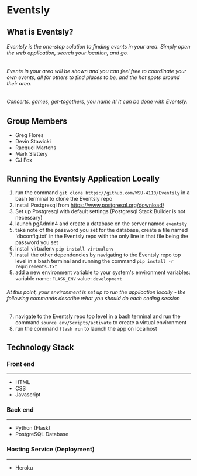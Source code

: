 # Eventsly

## What is Eventsly?

###### Eventsly is the one-stop solution to finding events in your area. Simply open the web application, search your location, and go. 
###### Events in your area will be shown and you can feel free to coordinate your own events, all for others to find places to be, and the hot spots around their area. 
###### Concerts, games, get-togethers, you name it! It can be done with Eventsly.

## Group Members

- Greg Flores
- Devin Stawicki
- Racquel Martens
- Mark Slattery
- CJ Fox

## Running the Eventsly Application Locally

1. run the command `git clone https://github.com/WSU-4110/Eventsly` in a bash terminal to clone the Eventsly repo
2. install Postgresql from https://www.postgresql.org/download/
3. Set up Postgresql with default settings (Postgresql Stack Builder is not necessary)
4. launch pgAdmin4 and create a database on the server named `eventsly`
5. take note of the password you set for the database, create a file named 'dbconfig.txt' in the Eventsly repo with the only line in that file being the password you set
6. install virtualenv `pip install virtualenv`
7. install the other dependencies by navigating to the Eventsly repo top level in a bash terminal and running the command `pip install -r requirements.txt`
8. add a new environment variable to your system's environment variables: variable name: `FLASK_ENV` value: `development`
###### At this point, your environment is set up to run the application locally - the following commands describe what you should do each coding session
7. navigate to the Eventsly repo top level in a bash terminal and run the command `source env/Scripts/activate` to create a virtual environment
8. run the command `flask run` to launch the app on localhost


## Technology Stack

### Front end
---
- HTML
- CSS
- Javascript

### Back end
---
- Python (Flask)
- PostgreSQL Database

### Hosting Service (Deployment)
---
- Heroku
